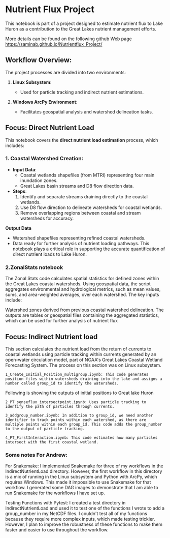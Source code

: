 # Nutrient Flux Project

This notebook is part of a project designed to estimate nutrient flux to Lake Huron as a contribution to the Great Lakes nutrient management efforts.

More details can be found on the following github Web page  https://saminab.github.io/Nutrientflux_Project/


## Workflow Overview:

The project processes are divided into two environments:

1. **Linux Subsystem**:
   - Used for particle tracking and indirect nutrient estimations.

2. **Windows ArcPy Environment**:
   - Facilitates geospatial analysis and watershed delineation tasks.

## Focus: Direct Nutrient Load

This notebook covers the **direct nutrient load estimation** process, which includes:

### 1. Coastal Watershed Creation:
- **Input Data**:
  - Coastal wetlands shapefiles (from MTRI) representing four main inundation zones.
  - Great Lakes basin streams and D8 flow direction data.
- **Steps**:
  1. Identify and separate streams draining directly to the coastal wetlands.
  2. Use D8 flow direction to delineate watersheds for coastal wetlands.
  3. Remove overlapping regions between coastal and stream watersheds for accuracy.

**Output Data**
- Watershed shapefiles representing refined coastal watersheds.
- Data ready for further analysis of nutrient loading pathways.
This notebook plays a critical role in supporting the accurate quantification of direct nutrient loads to Lake Huron.
### 2.ZonalStats notebook 
The Zonal Stats code calculates spatial statistics for defined zones within the Great Lakes coastal watersheds. Using geospatial data, the script aggregates environmental and hydrological metrics, such as mean values, sums, and area-weighted averages, over each watershed. The key inputs include:

Watershed zones derived from previous coastal watershed delineation.
The outputs are tables or geospatial files containing the aggregated statistics, which can be used for further analysis of nutrient flux


## Focus: Indirect Nutrient load
This section calculates the nutrient load from the return of currents to coastal wetlands using particle tracking within currents generated by an open-water circulation model, part of NOAA's Great Lakes Coastal Wetland Forecasting System.
The process on this section was on Linux subsystem.

    1_Create_Initial_Position_multigroup.ipynb: This code generates position files within watersheds draining into the lake and assigns a number called group_id to identify the watersheds.
Following is showing the outputs of initial positions to Great lake Huron

    2_PT_senseflux_intersectpoint.ipynb: Uses particle tracking to identify the path of particles through currents.

    3_addgroup_number.ipynb: In addition to group_id, we need another identifier to track points within each watershed, as there are multiple points within each group_id. This code adds the group_number to the output of particle tracking.

    4_PT_FirstInteraction.ipynb: This code estimates how many particles intersect with the first coastal wetland.


### Some notes For Andrew:
  For Snakemake: I implemented Snakemake for three of my workflows in the IndirectNutrientLoad directory. However, the first workflow in this directory is a mix of running in the Linux subsystem and Python with ArcPy, which requires Windows. This made it impossible to use Snakemake for that workflow. I generated some DAG images to demonstrate that I am able to run Snakemake for the workflows I have set up.

  Testing Functions with Pytest: I created a test directory in IndirectNutrientLoad and used it to test one of the functions I wrote to add a group_number in my NetCDF files. I couldn't test all of my functions because they require more complex inputs, which made testing trickier. However, I plan to improve the robustness of these functions to make them faster and easier to use throughout the workflow.
